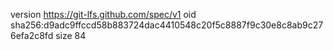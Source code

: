 version https://git-lfs.github.com/spec/v1
oid sha256:d9adc9ffccd58b883724dac4410548c20f5c8887f9c30e8c8ab9c276efa2c8fd
size 84
